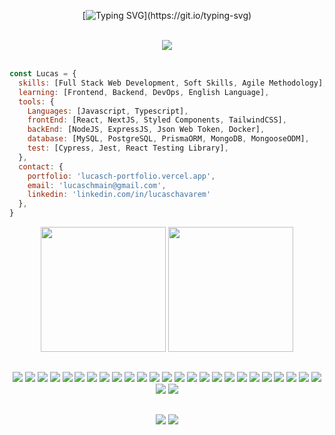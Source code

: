 <div align="center">
  
  [![Typing SVG](https://readme-typing-svg.demolab.com?font=Press+Start+2P&pause=1000&color=E6B93D&center=true&vCenter=true&width=600&height=40&lines=Hi+there!+I'm+Lucas+Chavarem!;Full+Stack+Web+Developer!)](https://git.io/typing-svg)

</div>

<br/>

<div align="center">
  <a href="https://lucasch-portfolio.vercel.app/">
    <img src="https://img.shields.io/badge/PORTFOLIO-yellow?style=for-the-badge">
  </a>
</div>

<br/>

```js
const Lucas = {
  skills: [Full Stack Web Development, Soft Skills, Agile Methodology],
  learning: [Frontend, Backend, DevOps, English Language],
  tools: {
    Languages: [Javascript, Typescript],
    frontEnd: [React, NextJS, Styled Components, TailwindCSS],
    backEnd: [NodeJS, ExpressJS, Json Web Token, Docker],
    database: [MySQL, PostgreSQL, PrismaORM, MongoDB, MongooseODM],
    test: [Cypress, Jest, React Testing Library],
  },
  contact: {
    portfolio: 'lucasch-portfolio.vercel.app',
    email: 'lucaschmain@gmail.com',
    linkedin: 'linkedin.com/in/lucaschavarem'
  },
}
```


<div align="center">
  <img src="https://github-readme-stats.vercel.app/api?username=h3zord&show_icons=true&theme=dark&include_all_commits=true&count_private=true" height="200em" />
  <img src="https://github-readme-stats.vercel.app/api/top-langs/?username=h3zord&langs_count=3&theme=dark" height="200em" />
</div>


##

<div align="center">
  <img src="https://img.shields.io/badge/HTML5-E34F26.svg?style=for-the-badge&logo=HTML5&logoColor=white" />
  <img src="https://img.shields.io/badge/CSS3-1572B6.svg?style=for-the-badge&logo=CSS3&logoColor=white" />
  <img src="https://img.shields.io/badge/javascript-%23323330.svg?style=for-the-badge&logo=javascript&logoColor=white" />
  <img src="https://img.shields.io/badge/TypeScript-3178C6.svg?style=for-the-badge&logo=TypeScript&logoColor=white" />
  <img src="https://img.shields.io/badge/react-%2320232a.svg?style=for-the-badge&logo=react&logoColor=white" />
  <img src="https://img.shields.io/badge/Vite-646CFF.svg?style=for-the-badge&logo=Vite&logoColor=white" />
  <img src="https://img.shields.io/badge/Next.js-000000.svg?style=for-the-badge&logo=nextdotjs&logoColor=white" />
  <img src="https://img.shields.io/badge/styled--components-DB7093?style=for-the-badge&logo=styled-components&logoColor=white" />
  <img src="https://img.shields.io/badge/Tailwind%20CSS-06B6D4.svg?style=for-the-badge&logo=Tailwind-CSS&logoColor=white" />
  <img src="https://img.shields.io/badge/React%20Query-FF4154.svg?style=for-the-badge&logo=React-Query&logoColor=white" />
  <img src="https://img.shields.io/badge/React%20Hook%20Form-EC5990.svg?style=for-the-badge&logo=React-Hook-Form&logoColor=white" />
  <img src="https://img.shields.io/badge/Zod-3E67B1.svg?style=for-the-badge&logo=Zod&logoColor=white" />
  <img src="https://img.shields.io/badge/Node.js-5FA04E.svg?style=for-the-badge&logo=nodedotjs&logoColor=white" />
  <img src="https://img.shields.io/badge/express.js-%23404d59.svg?style=for-the-badge&logo=express&logoColor=white" />
  <img src="https://img.shields.io/badge/JWT-black?style=for-the-badge&logo=JSON%20web%20tokens&logoColor=white" />
  <img src="https://img.shields.io/badge/Docker-2496ED.svg?style=for-the-badge&logo=Docker&logoColor=white" />
  <img src="https://img.shields.io/badge/MySQL-4479A1.svg?style=for-the-badge&logo=MySQL&logoColor=white" />
  <img src="https://img.shields.io/badge/PostgreSQL-4169E1.svg?style=for-the-badge&logo=PostgreSQL&logoColor=white" />
  <img src="https://img.shields.io/badge/Prisma-2D3748.svg?style=for-the-badge&logo=Prisma&logoColor=white" />
  <img src="https://img.shields.io/badge/MongoDB-47A248.svg?style=for-the-badge&logo=MongoDB&logoColor=white" />
  <img src="https://img.shields.io/badge/Mongoose-880000.svg?style=for-the-badge&logo=Mongoose&logoColor=white" />
  <img src="https://img.shields.io/badge/-Swagger-%23Clojure?style=for-the-badge&logo=swagger&logoColor=white" />
  <img src="https://img.shields.io/badge/Cypress-69D3A7.svg?style=for-the-badge&logo=Cypress&logoColor=white" />
  <img src="https://img.shields.io/badge/Jest-C21325.svg?style=for-the-badge&logo=Jest&logoColor=white" />
  <img src="https://img.shields.io/badge/Testing%20Library-E33332.svg?style=for-the-badge&logo=Testing-Library&logoColor=white" />
  <img src="https://img.shields.io/badge/ESLint-4B32C3.svg?style=for-the-badge&logo=ESLint&logoColor=white" />
  <img src="https://img.shields.io/badge/git-%23F05033.svg?style=for-the-badge&logo=git&logoColor=white"/>
</div>

##

<div align="center">
  <a href = "mailto:lucaschmain@gmail.com"><img src="https://img.shields.io/badge/Gmail-D14836?style=for-the-badge&logo=gmail&logoColor=white" target="_blank"></a>
  <a href="https://www.linkedin.com/in/lucaschavarem/"><img src="https://img.shields.io/badge/linkedin-%230077B5.svg?style=for-the-badge&logo=linkedin&logoColor=white" target="_blank"></a>
</div>
